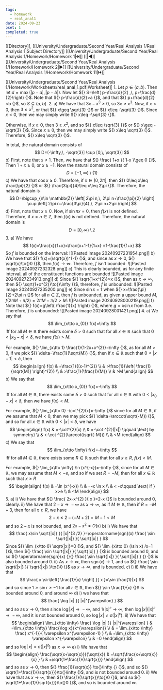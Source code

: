 ```yaml
---
tags:
  - homework
  - real_anal1
date: 2024-09-23
pset: 1
completed: true
---
```

[[Directory]], [[University/Undergraduate/Second Year/Real Analysis 1/Real Analysis 1|Subject Directory]]
[[University/Undergraduate/Second Year/Real Analysis 1/Homework/Homework 1|🞀🞀]] [[|◀]] [[University/Undergraduate/Second Year/Real Analysis 1/Homework/Homework 2|▶]] [[University/Undergraduate/Second Year/Real Analysis 1/Homework/Homework 11|🞂🞂]]

[[University/Undergraduate/Second Year/Real Analysis 1/Homework/Worksheets/real_anal_1.pdf|Worksheet]]
1. 
Let ${} p \in (a,\, b) {}$. Then let ${} d=\max(|p-a|,\, |p-b|) {}$. Now let ${} S=\left( p-\frac{d}{2} ,\, p+\frac{d}{2}\right) {}$. Note that ${} p-\frac{d}{2}>a {}$, and that ${} p+\frac{d}{2} <b {}$, so ${} S \subseteq (a,\, b) {}$.
2. 
a)
We have that ${} 3x-x^{3} \geq 0 {}$, so ${} 3x\geq x^{3} {}$. Now, if ${} x<0 {}$, then ${} 3\leq x^{2} {}$, or that ${} x\geq \sqrt{3} {}$ or ${} x\leq -\sqrt{3} {}$. Since ${} x<0 {}$, then we may simply write ${} x\leq  -\sqrt{3} {}$. 

Otherwise, if ${} x\geq 0 {}$, then ${} 3\geq x^{2} {}$, and so ${} x\leq \sqrt{3} {}$ or ${} x\geq -\sqrt{3} {}$. Since ${} x\geq 0 {}$, then we may simply write ${} x\leq \sqrt{3} {}$. Therefore, ${} x\leq \sqrt{3} {}$.

In total, the natural domain consists of 
$$
D=(-\infty,\, -\sqrt{3}] \cup [0,\, \sqrt{3}]
$$
b)
First, note that ${} x\neq 1 {}$. Then, we have that ${} \frac{ 1+x }{ 1-x }\geq 0 {}$. Then ${} 1+x\geq 0 {}$, or ${} x\geq -1 {}$. Now the natural domain consists of
$$
D=[-1,\, \infty ) \setminus \{ 1 \}
$$
c)
We have that ${} \cos x\geq 0 {}$. Therefore, if ${} x \in [0,\, 2\pi] {}$, then ${} 0\leq x\leq \frac{\pi}{2} {}$ or ${} \frac{3\pi}{4}\leq x\leq 2\pi {}$. Therefore, the natural domain is
$$
D=\bigcup_{n\in \mathbb{Z}} \left[ 2\pi n,\, 2\pi n+\frac{\pi}{2} \right] \cup \left[ 2\pi n+\frac{3\pi}{4},\, 2\pi n+2\pi \right]
$$
d)
First, note that ${} x\geq 0 {}$. Now, if ${} \sin \pi x=0 {}$, then ${} f(x) {}$ is not defined. Therefore, if ${} x=n \in \mathbb{Z} {}$, then ${} f(x) {}$ is not defined. Therefore, the natural domain is
$$
D=[0,\, \infty) \setminus \mathbb{Z}
$$
3. 
a)
We have 
$$
f(x)=\frac{x}{1+x}=\frac{x+1-1}{1+x} =1-\frac{1}{1+x}
$$
So $f {}$ is bounded on the interval:
![[Pasted image 20240927231954.png]]
b)
We have that ${} f(x)=(\sqrt{x})^{-1} {}$, and since as ${} x\to{}0 {}$, ${} \sqrt{x}\to{}0 {}$, then ${} f(x)\to{}\infty {}$. Therefore, $f {}$ isn't bounded:
![[Pasted image 20240927232328.png]]
c)
This is clearly bounded, as for any finite interval, all of the constituent functions are bounded
![[Pasted image 20240927234913.png]]
d)
Since ${} \sqrt{1+x^{2}}>x {}$, then as ${} x\to{}\infty {}$, then ${} \sqrt{1+x^{2}}\to{}\infty {}$, therefore, $f {}$ is unbounded:
![[Pasted image 20240927235200.png]]
e)
Since ${} \sin x=1 {}$ when ${} x=\frac{\pi}{2}+2\pi n {}$ for all ${} n \in \mathbb{Z} {}$, then $f {}$ is unbounded, as given a upper bound $M {}$, ${} f(2\pi M+\pi /2)=2\pi M+ \pi /2 >M {}$:
![[Pasted image 20240928000219.png]]
f)
Note that ${} f(x)=g\left( \frac{1}{x} \right) {}$, where ${} g=x\sin x {}$ from ${} 3. {}$e. Therefore, $f {}$ is unbounded:
![[Pasted image 20240928001421.png]]
4. 
a)
We say that
$$
\lim_{x\tto x_{0}} f(x)=\infty
$$
iff for all ${} M \in \mathbb{R} {}$ there exists some ${} \delta>0 {}$ such that for all ${} x \in \mathbb{R} {}$ such that ${} 0<|x_{0}-x|< \delta {}$, we have ${} f(x)>M {}$.

For example, ${} \lim_{x\tto 1} \frac{1}{1-2x+x^{2}}=\infty {}$, as for all ${} M>0 {}$, if we pick ${} \delta=\frac{1}{\sqrt{M}} {}$, then if ${} x \in \mathbb{R} {}$ such that ${} 0<|x-1|< \delta {}$, then 
$$
\begin{align}
 f(x) & =\frac{1}{(x-1)^{2}}   \\
  & >\frac{1}{\left( \frac{1}{\sqrt{M}} \right)^{2}} \\
 & >\frac{1}{\frac{1}{M}} \\
 & >M
 \end{align}
$$
b)
We say that
$$
\lim_{x\tto x_{0}} f(x)=-\infty
$$
iff for all ${} M \in \mathbb{R} {}$, there exists some ${} \delta>0 {}$ such that for all ${} x \in \mathbb{R} {}$ with ${} 0 < |x_{0}-x|< \delta {}$, then we have ${} f(x) <M {}$. 

For example, ${} \lim_{x\tto 0} -\cot^{2}(x)=-\infty {}$ since for all ${} M \in \mathbb{R} {}$, if we assume that ${} M<0 {}$, then we may pick ${} \delta=\arccot(\sqrt{-M}) {}$, and so for all ${} x \in \mathbb{R} {}$ with ${} 0<|x|< \delta {}$, we have
$$
\begin{align}
f(x) & =-\cot^{2}(x) \\
 & =-\cot ^{2}(|x|) \qquad \text{ by symmetry} \\
 & <-\cot ^{2}(\arccot(\sqrt{-M})) \\
 & <M
\end{align}
$$
c)
We say that
$$
\lim_{x\tto \infty} f(x)=-\infty
$$
iff for all ${} M \in \mathbb{R} {}$, there exists some ${} R \in \mathbb{R} {}$ such that for all ${} x\geq R {}$, ${} f(x)<M {}$.

For example, ${} \lim_{x\tto \infty} \ln (x^{-x})=-\infty {}$, since for all ${} M \in \mathbb{R} {}$, we may assume that ${} M<-e {}$, and so if we set ${} R=-M {}$, then for all ${} x \in \mathbb{R} {}$ such that ${} x\geq R {}$
$$
\begin{align}
f(x) & =\ln (x^{-x}) \\
	 & =-x \ln x \\
	  & < -x\qquad \text{ if } x>e \\
 & <M
\end{align}
$$
5. 
a) i)
We have that ${} \frac{ 2x-x^{2} }{ x }=2-x {}$ is bounded around $0 {}$, clearly.
ii)
We have that ${} 2-x\to{}-\infty {}$ as ${} x\to{} \infty {}$, as if ${} M \in \mathbb{R} {}$, then if ${} R = -M+3 {}$, then for all ${} x\geq R {}$, we have
$$
2-x \leq 2-(-M+2)=M-1 <M
$$
and so ${} 2-x {}$ is not bounded, and ${} 2x-x^{2} \neq O(x)  {}$
b) i)
We have that 
$$
\frac{ x\sin \sqrt{|x|} }{ |x|^{3 /2} }=\operatorname{sgn}(x) \frac{ \sin \sqrt{|x|} }{ \sqrt{|x|} }
$$
Since ${} \lim_{x\tto 0} \sqrt{|x|}=0 {}$, and ${} \lim_{x\tto 0}  (\sin x) /x=1 {}$, then ${} \frac{ \sin \sqrt{|x|} }{ \sqrt{|x|} } {}$ is bounded around $0$, and so ${} \operatorname{sgn}(x) {}{} \frac{ \sin \sqrt{|x|} }{ \sqrt{|x|} } {}  {}$ is also bounded around $0 {}$. 
ii)
As ${} x\to{}\infty {}$, then ${} \operatorname{sgn}(x) \to{}1 {}$, and so ${} \frac{ \sin \sqrt{|x|} }{ \sqrt{|x|} }\to{}0 {}$ as ${} x\to{}\infty {}$, and is bounded.
c) i) ii)
We have that
$$
\frac{ x \sin\left(  \frac{1}{x} \right) }{ x }=\sin \frac{1}{x}
$$
and so since ${} 1\geq \sin r\geq -1 {}$ for all ${} r \in \mathbb{R} {}$, then ${} \sin \frac{1}{x} {}$ is bounded around $0$, and around ${} \infty {}$
d) i)
we have that
$$
\frac{ \log |x| }{ |x|^{\varepsilon} }
$$
and so as ${} x\to{}0 {}$, then since ${} \log |x|\to{}-\infty {}$, and ${} 1 / |x|^{\varepsilon}\to{}\infty {}$, then ${} \log |x| / |x|^{\varepsilon} \to{}-\infty {}$, and it is not bounded around $0$, so ${} \log |x| \neq o(|x|^{\varepsilon}) {}$. 
ii)
We have that
$$
\begin{align}
 \lim_{x\tto \infty} \frac{ \log |x| }{ |x|^{\varepsilon} } & =\lim_{x\tto \infty} \frac{\log x}{x^{\varepsilon}}    \\
  & = \lim_{x\tto \infty} \frac{ x^{-1}}{ \varepsilon x^{\varepsilon-1} } \\
  & =\lim_{x\tto \infty} \varepsilon x^{-\varepsilon} \\
  & =0
 \end{align}
$$
and so ${} \log |x|=o(|x|^{\varepsilon}) {}$ as ${} x \to{}\infty {}$
e) i)
We have that
$$
\begin{align}
 \frac{\sqrt{x+\sqrt{x}}}{\sqrt{x}}  & =\sqrt{\frac{x+\sqrt{x}}{x} }  \\
  & =\sqrt{1+\frac{1}{\sqrt{x}}}
 \end{align}
$$
and so as ${} x\to{}0 {}$, then ${} \frac{1}{\sqrt{x}} \to{}\infty {} {}$, and so ${} \sqrt{1+\frac{1}{\sqrt{x}}}\to{}\infty {}$, and is not bounded around $0$.
ii)
We have that as ${} x \to{}\infty {}$, then ${} \frac{1}{\sqrt{x}}\to{}0 {}$, and so ${} \sqrt{1+\frac{1}{\sqrt{x}}}\to{}0 {}$, and so is bounded around $\infty {}$.
